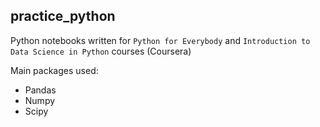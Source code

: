 ## **practice_python**

Python notebooks written for `Python for Everybody` and `Introduction to Data Science in Python` courses (Coursera)

Main packages used:
* Pandas
* Numpy
* Scipy


